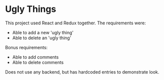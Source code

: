 # Ugly Things

This project used React and Redux together. 
The requirements were:
* Able to add a new 'ugly thing'
* Able to delete an 'ugly thing'

Bonus requirements:
* Able to add comments
* Able to delete comments

Does not use any backend, but has hardcoded entries to demonstrate look.